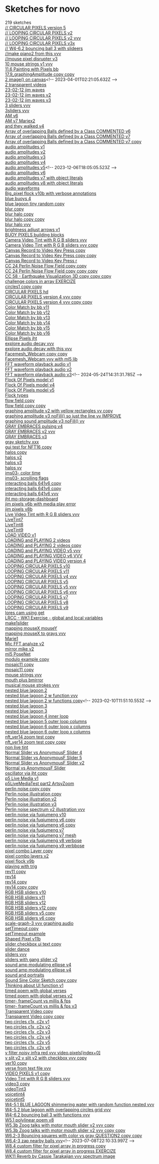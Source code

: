 # Sketches for novo
219 sketches  
[// CIRCULAR PIXELS version 5](https://editor.p5js.org/novo/sketches/itSHzjUrf)<!-- 2023-02-12T12:00:36.330Z -->  
[// LOOPING CIRCULAR PIXELS v2](https://editor.p5js.org/novo/sketches/VO00OPPOS)<!-- 2023-02-19T13:36:53.116Z -->  
[// LOOPING CIRCULAR PIXELS v2 vvv](https://editor.p5js.org/novo/sketches/GEqhb63jK)<!-- 2023-02-26T09:59:43.026Z -->  
[// LOOPING CIRCULAR PIXELS v3x](https://editor.p5js.org/novo/sketches/BtgKdST_5)<!-- 2023-02-26T14:00:52.624Z -->  
[// W4-6.2 bouncing ball 3 with  slideers](https://editor.p5js.org/novo/sketches/vsubw_QoB)<!-- 2023-02-25T10:11:15.983Z -->  
[//make piano2 from this vvv](https://editor.p5js.org/novo/sketches/G6tnySlPQ)<!-- 2023-07-08T22:51:45.945Z -->  
[//mouse pixel disrupter v3](https://editor.p5js.org/novo/sketches/Xt7q0OQ-v)<!-- 2023-02-19T15:31:13.888Z -->  
[10 mouse strings v1 vvv](https://editor.p5js.org/novo/sketches/GxZ0gKr9w)<!-- 2023-02-19T13:52:16.958Z -->  
[11.6 Painting with Pixels bb](https://editor.p5js.org/novo/sketches/Bp9Db7FHv)<!-- 2023-12-13T16:49:36.974Z -->  
[17.9\_graphingAmplitude copy copy](https://editor.p5js.org/novo/sketches/u5epnUBSE)<!-- 2023-11-01T17:44:40.701Z -->  
[2 image() on canvas](https://editor.p5js.org/novo/sketches/2OP3SAPS_)<!-- 2023-04-01T02:21:05.632Z -->  
[2 transparent videos](https://editor.p5js.org/novo/sketches/oL2Y7CoHQ)<!-- 2023-05-06T07:21:47.839Z -->  
[23-02-12 jim waves](https://editor.p5js.org/novo/sketches/imBRvXPSZ)<!-- 2023-03-06T03:03:00.206Z -->  
[23-02-12 jim waves v2](https://editor.p5js.org/novo/sketches/_r2FAL7GS)<!-- 2023-03-06T03:01:36.060Z -->  
[23-02-12 jim waves v3](https://editor.p5js.org/novo/sketches/8jww_kIvb)<!-- 2023-03-06T03:00:12.844Z -->  
[3 sliders vvv](https://editor.p5js.org/novo/sketches/Osx_9iNPN)<!-- 2023-03-05T10:39:30.423Z -->  
[3sliders vvv](https://editor.p5js.org/novo/sketches/ss6xoy8zB)<!-- 2023-04-05T03:07:13.358Z -->  
[AM v6](https://editor.p5js.org/novo/sketches/v3u78qHde)<!-- 2023-06-05T10:23:36.947Z -->  
[AM v7 Mariex2](https://editor.p5js.org/novo/sketches/NvLJ_UiBQ)<!-- 2023-06-11T14:21:41.218Z -->  
[and they walked v4](https://editor.p5js.org/novo/sketches/tcaQTzfQI)<!-- 2023-04-08T11:12:33.464Z -->  
[Array of overlapping Balls defined by a Class COMMENTED v6](https://editor.p5js.org/novo/sketches/-QKRcjU8f)<!-- 2023-10-15T21:42:25.777Z -->  
[Array of overlapping Balls defined by a Class COMMENTED v7](https://editor.p5js.org/novo/sketches/WpaS3PG50)<!-- 2023-10-16T00:04:40.332Z -->  
[Array of overlapping Balls defined by a Class COMMENTED v7 copy](https://editor.p5js.org/novo/sketches/4g-YrvrEL)<!-- 2023-10-20T16:56:05.550Z -->  
[audio amplitudes v1](https://editor.p5js.org/novo/sketches/NRePhmOwK)<!-- 2023-12-06T13:29:04.472Z -->  
[audio amplitudes v2](https://editor.p5js.org/novo/sketches/rpuRDjR9S)<!-- 2023-12-06T14:06:30.858Z -->  
[audio amplitudes v3](https://editor.p5js.org/novo/sketches/aOWOJTCTH)<!-- 2023-12-06T17:44:48.657Z -->  
[audio amplitudes v4](https://editor.p5js.org/novo/sketches/3ilylM4YT)<!-- 2023-12-06T18:03:50.941Z -->  
[audio amplitudes v5](https://editor.p5js.org/novo/sketches/vCrtats8_)<!-- 2023-12-06T18:05:05.523Z -->  
[audio amplitudes v6](https://editor.p5js.org/novo/sketches/BeYGtHYYo)<!-- 2023-12-06T19:01:53.197Z -->  
[audio amplitudes v7 with object literals](https://editor.p5js.org/novo/sketches/hOzUENb7C)<!-- 2023-12-10T15:13:05.578Z -->  
[audio amplitudes v8 with object literals](https://editor.p5js.org/novo/sketches/np7bQDJAu)<!-- 2023-12-13T17:39:35.890Z -->  
[audio waveforms](https://editor.p5js.org/novo/sketches/7QPYs8aAN)<!-- 2023-12-06T13:28:42.298Z -->  
[Big\_pixel flock v10b with verbose annotations](https://editor.p5js.org/novo/sketches/e-aIfDd54)<!-- 2023-02-24T15:58:03.710Z -->  
[blue buoys 4](https://editor.p5js.org/novo/sketches/9OtKchkdNn)<!-- 2023-03-05T15:23:01.205Z -->  
[blue lagoon tiny random copy](https://editor.p5js.org/novo/sketches/Ln3J14olw)<!-- 2023-07-09T13:16:33.967Z -->  
[blur copy](https://editor.p5js.org/novo/sketches/D_-FWNQON)<!-- 2023-02-09T12:07:22.565Z -->  
[blur halo copy](https://editor.p5js.org/novo/sketches/yvK__kCpr)<!-- 2023-02-09T12:06:51.091Z -->  
[blur halo copy copy](https://editor.p5js.org/novo/sketches/oyqMvY69z)<!-- 2023-04-04T18:40:37.106Z -->  
[blur halo vvv](https://editor.p5js.org/novo/sketches/Yl_Uk0LOP)<!-- 2023-07-08T22:25:10.947Z -->  
[brightness adjust arrows v1](https://editor.p5js.org/novo/sketches/sQ5F2xofb)<!-- 2024-03-27T21:36:07.231Z -->  
[BUOY PIXELS building blocks](https://editor.p5js.org/novo/sketches/Si4q5X9we)<!-- 2023-03-26T15:09:14.518Z -->  
[Camera Video Tint with R G B sliders vvv](https://editor.p5js.org/novo/sketches/s0qJ68TF3)<!-- 2023-05-06T07:31:24.048Z -->  
[Camera Video Tint with R G B sliders vvv copy](https://editor.p5js.org/novo/sketches/LACeYamfN)<!-- 2023-05-06T07:31:38.298Z -->  
[Canvas Record to Video Key Press copy](https://editor.p5js.org/novo/sketches/lN1tomhiw)<!-- 2023-05-27T05:48:26.441Z -->  
[Canvas Record to Video Key Press copy copy](https://editor.p5js.org/novo/sketches/XNsME-UN2)<!-- 2023-05-27T05:48:40.468Z -->  
[Canvas Record to Video Key Press r](https://editor.p5js.org/novo/sketches/WNr58uV7-)<!-- 2023-05-27T05:50:37.691Z -->  
[CC 24 Perlin Noise Flow Field copy copy](https://editor.p5js.org/novo/sketches/cQiIkc7PU)<!-- 2023-02-09T12:06:03.710Z -->  
[CC 24 Perlin Noise Flow Field copy copy copy](https://editor.p5js.org/novo/sketches/lTdRqHxuO)<!-- 2023-02-09T12:06:24.903Z -->  
[CC 58 - Earthquake Visualization 3D copy copy copy](https://editor.p5js.org/novo/sketches/MrNRYKKxU)<!-- 2023-02-09T12:08:35.949Z -->  
[challenge colors in array EXERCIZE](https://editor.p5js.org/novo/sketches/Ha0Mns-qk)<!-- 2023-07-08T22:44:32.225Z -->  
[circles1 copy copy](https://editor.p5js.org/novo/sketches/ZoRBHX_-A)<!-- 2023-04-13T18:04:43.153Z -->  
[CIRCULAR PIXELS hd](https://editor.p5js.org/novo/sketches/KQ57BW4Fo)<!-- 2023-02-13T04:54:10.273Z -->  
[CIRCULAR PIXELS version 4 vvv copy](https://editor.p5js.org/novo/sketches/KvPAVB-0t)<!-- 2023-02-13T04:50:27.285Z -->  
[CIRCULAR PIXELS version 4 vvv copy copy](https://editor.p5js.org/novo/sketches/w8z3-qfB7)<!-- 2023-02-10T11:56:36.651Z -->  
[Color Match by bb v11](https://editor.p5js.org/novo/sketches/WJkzNW-Mm)<!-- 2024-03-13T16:43:30.394Z -->  
[Color Match by bb v12](https://editor.p5js.org/novo/sketches/ScZsaDrwF)<!-- 2024-03-13T16:44:53.650Z -->  
[Color Match by bb v13](https://editor.p5js.org/novo/sketches/RHSzscSU3)<!-- 2024-03-17T14:18:43.002Z -->  
[Color Match by bb v14](https://editor.p5js.org/novo/sketches/2lk_MsfXp)<!-- 2024-03-17T15:16:25.052Z -->  
[Color Match by bb v15](https://editor.p5js.org/novo/sketches/LZNisYVgX)<!-- 2024-03-17T15:30:10.187Z -->  
[Color Match by bb v16](https://editor.p5js.org/novo/sketches/3xfD1DnWR)<!-- 2024-03-27T16:42:38.421Z -->  
[Ellipse Pixels jht](https://editor.p5js.org/novo/sketches/FDJitd9HN)<!-- 2023-11-22T12:14:02.010Z -->  
[explore audio decay vvv](https://editor.p5js.org/novo/sketches/GV0FSen4g)<!-- 2023-04-21T17:01:33.702Z -->  
[explore audio decay with this vvv](https://editor.p5js.org/novo/sketches/oxuB5LhL-)<!-- 2023-07-08T22:52:33.512Z -->  
[Facemesh\_Webcam copy copy](https://editor.p5js.org/novo/sketches/63AmtukwV)<!-- 2023-02-09T12:08:15.923Z -->  
[Facemesh\_Webcam vvv with ml5 lib](https://editor.p5js.org/novo/sketches/9I0iQwv7d)<!-- 2023-07-08T22:48:03.564Z -->  
[FFT waveform playback audio v1](https://editor.p5js.org/novo/sketches/Ec0MPWiIB)<!-- 2024-02-11T03:25:04.813Z -->  
[FFT waveform playback audio v2](https://editor.p5js.org/novo/sketches/pdpDnDnW2)<!-- 2024-02-11T04:48:52.085Z -->  
[FFT waveform playback audio v3](https://editor.p5js.org/novo/sketches/Bv-Xh8xK_)<!-- 2024-05-24T14:31:31.785Z -->  
[Flock Of Pixels model v1](https://editor.p5js.org/novo/sketches/UgDMz9aMr)<!-- 2023-07-09T12:21:15.129Z -->  
[Flock Of Pixels model v4](https://editor.p5js.org/novo/sketches/ARPqkWmKJ)<!-- 2023-10-13T18:25:11.666Z -->  
[Flock Of Pixels model v5](https://editor.p5js.org/novo/sketches/V7OZ86DM3)<!-- 2023-10-13T18:38:35.036Z -->  
[Flock types](https://editor.p5js.org/novo/sketches/pwNyEqYIl)<!-- 2023-03-05T15:49:48.213Z -->  
[flow field copy](https://editor.p5js.org/novo/sketches/QCUcmHW4E)<!-- 2023-03-26T16:05:56.621Z -->  
[flow field copy copy](https://editor.p5js.org/novo/sketches/pq7fmnm2Y)<!-- 2023-03-26T16:06:36.855Z -->  
[graphing amplitude v2 with yellow rectangles vv copy](https://editor.p5js.org/novo/sketches/pqi0BUl3S)<!-- 2023-07-08T23:03:04.052Z -->  
[graphing amplitude v3 noFill() so just the line vv IMPROVE](https://editor.p5js.org/novo/sketches/Ifnf0CcDZ)<!-- 2023-11-22T16:58:12.227Z -->  
[graphing sound amplitude v3 noFill() vv](https://editor.p5js.org/novo/sketches/Wdb-UT-Az)<!-- 2023-05-05T13:14:33.616Z -->  
[GRAY EMBRACES pulsing v4](https://editor.p5js.org/novo/sketches/DX7akzZlE)<!-- 2023-09-30T17:03:26.014Z -->  
[GRAY EMBRACES v2 vvv](https://editor.p5js.org/novo/sketches/Vy_F3uq51)<!-- 2023-09-29T15:36:57.373Z -->  
[GRAY EMBRACES v3](https://editor.p5js.org/novo/sketches/liDTQjfB5)<!-- 2023-09-29T15:46:35.921Z -->  
[gray sketchy xxx](https://editor.p5js.org/novo/sketches/3QHX1t459)<!-- 2023-09-29T15:46:23.644Z -->  
[gui test for NFT16 copy](https://editor.p5js.org/novo/sketches/gay3zty-y)<!-- 2023-04-23T15:48:38.635Z -->  
[halos copy](https://editor.p5js.org/novo/sketches/MD52MXpEP)<!-- 2023-02-09T12:07:06.855Z -->  
[halos v2](https://editor.p5js.org/novo/sketches/1_6_Iv0Id)<!-- 2023-04-05T03:35:09.473Z -->  
[halos v3](https://editor.p5js.org/novo/sketches/LJWj2VIzf)<!-- 2023-04-05T02:56:19.690Z -->  
[halos vv](https://editor.p5js.org/novo/sketches/cojOGTmH8)<!-- 2023-07-08T22:30:35.759Z -->  
[ims03- color time](https://editor.p5js.org/novo/sketches/_5eYm5wKU)<!-- 2023-04-07T16:09:57.988Z -->  
[ims03- scrolling flags](https://editor.p5js.org/novo/sketches/QPntEI_-j)<!-- 2023-04-07T15:58:16.385Z -->  
[interacting balls 641v6 copy](https://editor.p5js.org/novo/sketches/R-e7dctMx)<!-- 2023-09-06T10:08:43.241Z -->  
[interacting balls 641v6 copy](https://editor.p5js.org/novo/sketches/a2LneuDyq)<!-- 2023-07-08T22:14:02.394Z -->  
[interacting balls 641v6 vvv](https://editor.p5js.org/novo/sketches/Ouf11Tz8P)<!-- 2023-07-08T22:15:56.000Z -->  
[jht mo-storage-dashboard](https://editor.p5js.org/novo/sketches/oLkWxBtH4)<!-- 2023-11-22T11:37:41.790Z -->  
[jim pixels v6b with media play error](https://editor.p5js.org/novo/sketches/xYCg5aLty)<!-- 2023-03-06T02:58:19.255Z -->  
[jim pixels v8b](https://editor.p5js.org/novo/sketches/nXYok5qSN)<!-- 2023-03-06T02:56:46.522Z -->  
[Live Video Tint with R G B sliders vvv](https://editor.p5js.org/novo/sketches/ak34GQtY5)<!-- 2023-05-06T07:32:48.514Z -->  
[LiveTint7](https://editor.p5js.org/novo/sketches/DdyJWALzD)<!-- 2023-05-15T09:30:02.803Z -->  
[LiveTint8](https://editor.p5js.org/novo/sketches/tdoqKC75c)<!-- 2023-07-09T15:49:07.398Z -->  
[LiveTint9](https://editor.p5js.org/novo/sketches/iMautcD9N)<!-- 2023-07-09T17:03:11.536Z -->  
[LOAD VIDEO v1](https://editor.p5js.org/novo/sketches/jDAWY1VkR)<!-- 2023-02-11T16:59:38.337Z -->  
[LOADING and PLAYING 2 videos](https://editor.p5js.org/novo/sketches/PhgXGHfJO)<!-- 2023-04-01T04:00:52.854Z -->  
[LOADING and PLAYING 2 videos copy](https://editor.p5js.org/novo/sketches/hkwAuPvhb)<!-- 2023-04-01T04:15:44.068Z -->  
[LOADING and PLAYING VIDEO v5 vvv](https://editor.p5js.org/novo/sketches/b8ciMsjhA)<!-- 2023-02-26T10:27:23.067Z -->  
[LOADING and PLAYING VIDEO v6 VVV](https://editor.p5js.org/novo/sketches/6_CXEaMqG)<!-- 2023-02-26T11:42:57.363Z -->  
[LOADING and PLAYING VIDEO version 4](https://editor.p5js.org/novo/sketches/Rk5x1vgZI)<!-- 2023-02-12T13:29:36.710Z -->  
[LOOPING CIRCULAR PIXELS v10](https://editor.p5js.org/novo/sketches/63fQP3CLd)<!-- 2023-12-13T16:59:24.228Z -->  
[LOOPING CIRCULAR PIXELS v11](https://editor.p5js.org/novo/sketches/AOxUpoeMA)<!-- 2024-05-24T13:38:53.761Z -->  
[LOOPING CIRCULAR PIXELS v4 vvv](https://editor.p5js.org/novo/sketches/qymizIlQG)<!-- 2023-10-27T15:59:37.538Z -->  
[LOOPING CIRCULAR PIXELS v5](https://editor.p5js.org/novo/sketches/_zbxUyl85)<!-- 2023-03-05T14:43:25.977Z -->  
[LOOPING CIRCULAR PIXELS v5 vvv](https://editor.p5js.org/novo/sketches/kTCyBzrWu)<!-- 2023-10-27T17:04:51.911Z -->  
[LOOPING CIRCULAR PIXELS v6 vvv](https://editor.p5js.org/novo/sketches/dc2hXElid)<!-- 2023-10-27T17:37:21.188Z -->  
[LOOPING CIRCULAR PIXELS v7](https://editor.p5js.org/novo/sketches/GhsJQJeuj)<!-- 2023-10-27T18:39:53.341Z -->  
[LOOPING CIRCULAR PIXELS v8](https://editor.p5js.org/novo/sketches/4NXmxze0u)<!-- 2023-10-27T19:09:39.309Z -->  
[LOOPING CIRCULAR PIXELS v9](https://editor.p5js.org/novo/sketches/gAZF-oemk)<!-- 2023-11-01T17:08:01.154Z -->  
[lores cam using get](https://editor.p5js.org/novo/sketches/DHjGyPgxG)<!-- 2023-02-25T17:46:45.685Z -->  
[LRCC - WK1 Exercise - global and local variables](https://editor.p5js.org/novo/sketches/y3N7cTyYW)<!-- 2023-09-21T23:39:01.406Z -->  
[make1slider](https://editor.p5js.org/novo/sketches/P6fZaYFub)<!-- 2023-04-05T03:18:13.349Z -->  
[mapping mouseX mouseY](https://editor.p5js.org/novo/sketches/ToTpaEvRh)<!-- 2023-03-22T09:19:55.697Z -->  
[mapping mouseX to grays vvv](https://editor.p5js.org/novo/sketches/_p_-nO3Ri)<!-- 2023-03-05T10:03:09.326Z -->  
[Marie1](https://editor.p5js.org/novo/sketches/8NQnWKK3I)<!-- 2023-06-05T10:18:04.344Z -->  
[Mic FFT analyze v2](https://editor.p5js.org/novo/sketches/JE_Ops9YJ)<!-- 2023-12-10T15:01:34.446Z -->  
[mirror mike v2](https://editor.p5js.org/novo/sketches/WRlVws-Pa)<!-- 2023-12-03T14:30:33.977Z -->  
[ml5 PoseNet](https://editor.p5js.org/novo/sketches/wVx0tWY4O)<!-- 2023-12-10T19:33:04.810Z -->  
[modulo example copy](https://editor.p5js.org/novo/sketches/e0VqnFftk)<!-- 2023-09-29T16:13:40.502Z -->  
[mosaic11 copy](https://editor.p5js.org/novo/sketches/JpUUlBGR1)<!-- 2023-04-13T18:05:52.296Z -->  
[mosaic11 copy](https://editor.p5js.org/novo/sketches/Fl-s08aIK)<!-- 2023-04-13T16:15:32.695Z -->  
[mouse strings vvv](https://editor.p5js.org/novo/sketches/Ihrj1lWPO)<!-- 2023-09-29T14:12:05.757Z -->  
[mouth plus bmirror](https://editor.p5js.org/novo/sketches/rArSi9NaQ)<!-- 2023-12-03T01:25:21.639Z -->  
[musical mouse strokes vvv](https://editor.p5js.org/novo/sketches/QT3l_bPtt)<!-- 2023-07-08T22:33:08.153Z -->  
[nested blue lagoon 2](https://editor.p5js.org/novo/sketches/wTLWLZhVp)<!-- 2023-07-09T13:25:43.104Z -->  
[nested blue lagoon 2 w function vvv](https://editor.p5js.org/novo/sketches/9jka2VJUw)<!-- 2023-03-05T10:31:21.770Z -->  
[nested blue lagoon 2 w functions copy](https://editor.p5js.org/novo/sketches/ziaHhxw9_)<!-- 2023-02-10T11:51:10.553Z -->  
[nested blue lagoon 3](https://editor.p5js.org/novo/sketches/daYNdWNdS)<!-- 2023-07-09T15:32:47.278Z -->  
[nested blue lagoon 3](https://editor.p5js.org/novo/sketches/r8OgiFzuk)<!-- 2023-03-05T14:00:04.691Z -->  
[nested blue lagoon 4 inner loop](https://editor.p5js.org/novo/sketches/p3qyNvuE1)<!-- 2023-07-10T09:04:49.213Z -->  
[nested blue lagoon 5 outer loop columns](https://editor.p5js.org/novo/sketches/NYFVz8lUS)<!-- 2023-07-10T09:09:33.948Z -->  
[nested blue lagoon 6 outer loop x columns](https://editor.p5js.org/novo/sketches/BRJ9X8b2A)<!-- 2023-07-10T16:59:43.404Z -->  
[nested blue lagoon 6 outer loop x columns](https://editor.p5js.org/novo/sketches/IlnxQnCGZ)<!-- 2023-07-10T09:29:42.021Z -->  
[nft\_ver14 zoom test copy](https://editor.p5js.org/novo/sketches/mFX7PgM5h)<!-- 2023-04-13T18:07:44.072Z -->  
[nft\_ver14 zoom test copy copy](https://editor.p5js.org/novo/sketches/C7jKV6q23)<!-- 2023-04-13T18:08:04.292Z -->  
[non live tint](https://editor.p5js.org/novo/sketches/8k1Z5t3se)<!-- 2023-07-17T00:11:58.592Z -->  
[Normal Slider vs AnonymousF Slider 4](https://editor.p5js.org/novo/sketches/cu735F4UA)<!-- 2023-10-20T15:53:40.136Z -->  
[Normal Slider vs AnonymousF Slider 5](https://editor.p5js.org/novo/sketches/p3DKy3zv8)<!-- 2023-11-06T10:39:28.998Z -->  
[Normal Slider vs AnonymousF Slider v2](https://editor.p5js.org/novo/sketches/7zTwgtRcH)<!-- 2023-10-07T20:05:40.824Z -->  
[Normal vs AnonymousF Slider](https://editor.p5js.org/novo/sketches/LP6JDqxwi)<!-- 2023-10-07T18:47:07.908Z -->  
[oscillator via jht copy](https://editor.p5js.org/novo/sketches/x5aVYHnPr)<!-- 2023-07-08T23:00:52.627Z -->  
[p5 Live Media v1](https://editor.p5js.org/novo/sketches/yNeSTPnPh)<!-- 2023-04-19T17:09:08.336Z -->  
[p5LiveMediaTest part2 ArtsyZoom](https://editor.p5js.org/novo/sketches/5NrvZC_Fo)<!-- 2023-07-09T12:07:00.880Z -->  
[perlin noise copy copy](https://editor.p5js.org/novo/sketches/dpMdqvAu6)<!-- 2023-02-09T12:04:53.915Z -->  
[Perlin noise illustration copy](https://editor.p5js.org/novo/sketches/xdSnSr02S)<!-- 2023-04-05T01:54:09.292Z -->  
[Perlin noise illustration v2](https://editor.p5js.org/novo/sketches/TKksbuB0G)<!-- 2023-04-05T03:19:55.077Z -->  
[Perlin noise illustration v3](https://editor.p5js.org/novo/sketches/qqHcjLYVh)<!-- 2023-04-05T03:34:39.937Z -->  
[Perlin noise spectrum v2 illustration vvv](https://editor.p5js.org/novo/sketches/loJkGsZro)<!-- 2023-12-12T13:25:55.144Z -->  
[perlin noise via fuqiumeng v10](https://editor.p5js.org/novo/sketches/EAj-LQsZj)<!-- 2023-03-31T16:57:01.130Z -->  
[perlin noise via fuqiumeng v6 copy](https://editor.p5js.org/novo/sketches/CC8kqaZFi)<!-- 2023-03-31T16:59:03.128Z -->  
[perlin noise via fuqiumeng v6 copy](https://editor.p5js.org/novo/sketches/MDePgBdyo)<!-- 2023-03-31T14:56:56.035Z -->  
[perlin noise via fuqiumeng v7](https://editor.p5js.org/novo/sketches/Gm0TQgpz7)<!-- 2023-03-31T14:36:57.085Z -->  
[perlin noise via fuqiumeng v7 mesh](https://editor.p5js.org/novo/sketches/6vg4vm1iI)<!-- 2023-03-31T17:04:45.936Z -->  
[perlin noise via fuqiumeng v8 verbose](https://editor.p5js.org/novo/sketches/PLocHDRcb)<!-- 2023-03-31T15:44:18.721Z -->  
[perlin noise via fuqiumeng v9 verbbose](https://editor.p5js.org/novo/sketches/eGe6VdjSG)<!-- 2023-03-31T16:20:54.245Z -->  
[pixel combo Layer copy](https://editor.p5js.org/novo/sketches/AoC8CWadz)<!-- 2023-11-22T12:17:55.523Z -->  
[pixel combo layers v2](https://editor.p5js.org/novo/sketches/wXcPPETeR)<!-- 2023-11-22T12:19:13.404Z -->  
[pixel flock v9b](https://editor.p5js.org/novo/sketches/7iPWIplBI)<!-- 2023-03-06T02:55:46.312Z -->  
[playing with trig](https://editor.p5js.org/novo/sketches/nYo7Fq8yN)<!-- 2023-02-18T13:36:11.777Z -->  
[rev11 copy](https://editor.p5js.org/novo/sketches/feGzNx9Rf)<!-- 2023-03-06T02:51:25.385Z -->  
[rev14](https://editor.p5js.org/novo/sketches/YHBGFQawe)<!-- 2023-03-06T02:50:23.218Z -->  
[rev14 copy](https://editor.p5js.org/novo/sketches/uwhxvcZXM)<!-- 2023-03-06T02:50:01.175Z -->  
[rev14 copy copy](https://editor.p5js.org/novo/sketches/GtmCwtjZi)<!-- 2023-03-13T01:48:42.158Z -->  
[RGB HSB sliders v10](https://editor.p5js.org/novo/sketches/q_y-cEUsv)<!-- 2023-09-22T01:28:45.439Z -->  
[RGB HSB sliders v11](https://editor.p5js.org/novo/sketches/dVnqnYLjI)<!-- 2023-09-22T15:43:02.327Z -->  
[RGB HSB sliders v12](https://editor.p5js.org/novo/sketches/zdUOeeLvy)<!-- 2023-09-22T23:51:17.012Z -->  
[RGB HSB sliders v12 copy](https://editor.p5js.org/novo/sketches/Jm9-CxuBR)<!-- 2023-10-06T16:51:20.360Z -->  
[RGB HSB sliders v5 copy](https://editor.p5js.org/novo/sketches/eqDQXCnmv)<!-- 2023-02-09T12:09:23.704Z -->  
[RGB HSB sliders v6 copy](https://editor.p5js.org/novo/sketches/HOXF1gKNo)<!-- 2023-04-05T02:36:49.148Z -->  
[scale-graph-3 vvv graphing audio](https://editor.p5js.org/novo/sketches/5vXBOhgFl)<!-- 2023-07-08T22:56:30.051Z -->  
[setTimeout copy](https://editor.p5js.org/novo/sketches/sIo4O9prd)<!-- 2023-04-07T15:45:39.716Z -->  
[setTimeout example](https://editor.p5js.org/novo/sketches/BEYb_rq2Y)<!-- 2023-04-07T15:46:28.558Z -->  
[Shaped Pixel v11b](https://editor.p5js.org/novo/sketches/c3NNTAPqJ)<!-- 2023-03-06T02:53:23.386Z -->  
[slider checkbox ui text copy](https://editor.p5js.org/novo/sketches/8_G1KoYwX)<!-- 2023-10-21T01:08:38.633Z -->  
[slider dance](https://editor.p5js.org/novo/sketches/2Ud_2wsMF)<!-- 2023-02-25T14:00:02.246Z -->  
[sliders vvv](https://editor.p5js.org/novo/sketches/gHYvSTQnp)<!-- 2023-03-05T10:36:10.791Z -->  
[sliders with gang slider v2](https://editor.p5js.org/novo/sketches/EMUWZWsvJ)<!-- 2024-03-27T21:24:57.682Z -->  
[sound amp modulating ellipse v4](https://editor.p5js.org/novo/sketches/a_naw5c91)<!-- 2023-11-22T17:43:21.762Z -->  
[sound amp modulating ellipse v4](https://editor.p5js.org/novo/sketches/i7NQVRwgS)<!-- 2023-04-29T08:45:31.562Z -->  
[sound and portraits](https://editor.p5js.org/novo/sketches/-pr-m-vdA)<!-- 2023-06-05T10:22:47.955Z -->  
[Sound Sine Color Sketch copy copy](https://editor.p5js.org/novo/sketches/HbTZ8Z0nY)<!-- 2023-02-26T10:38:09.744Z -->  
[Thinking about UI function v1](https://editor.p5js.org/novo/sketches/TaQGFqgMK)<!-- 2023-10-20T16:57:59.670Z -->  
[timed poem with global verses](https://editor.p5js.org/novo/sketches/4-U1if0b5)<!-- 2023-04-07T21:25:09.840Z -->  
[timed poem with global verses v2](https://editor.p5js.org/novo/sketches/p82migqxW)<!-- 2023-04-07T22:57:37.530Z -->  
[timer- frameCount vs millis & fps](https://editor.p5js.org/novo/sketches/1dWMS1-hu)<!-- 2023-09-28T00:37:21.028Z -->  
[timer- frameCount vs millis & fps v3](https://editor.p5js.org/novo/sketches/PEKqkSbwu)<!-- 2023-10-06T18:07:04.302Z -->  
[Transparent Video copy](https://editor.p5js.org/novo/sketches/gn-qlpHZR)<!-- 2023-04-01T04:16:14.830Z -->  
[Transparent Video copy copy](https://editor.p5js.org/novo/sketches/Hv674Nxbg)<!-- 2023-04-01T04:18:38.656Z -->  
[two circles c1x, c2x v1](https://editor.p5js.org/novo/sketches/hS6GZi8aF)<!-- 2023-09-22T17:36:10.898Z -->  
[two circles c1x, c2x v2](https://editor.p5js.org/novo/sketches/dhwHHrV6K)<!-- 2023-09-22T17:46:39.897Z -->  
[two circles c1x, c2x v3](https://editor.p5js.org/novo/sketches/IspPkUPQj)<!-- 2023-09-22T17:54:34.827Z -->  
[two circles c1x, c2x v4](https://editor.p5js.org/novo/sketches/WH3aX8R7T)<!-- 2023-09-22T18:00:09.464Z -->  
[two circles c1x, c2x v5](https://editor.p5js.org/novo/sketches/HrAg0mSPI)<!-- 2023-09-22T21:18:01.605Z -->  
[two circles c1x, c2x v6](https://editor.p5js.org/novo/sketches/ub5RY0Rtc)<!-- 2023-09-22T22:10:26.491Z -->  
[v filter noisy infra red vvv video.pixels\[index+0\]](https://editor.p5js.org/novo/sketches/JoFebRawJ)<!-- 2023-07-08T22:46:49.806Z -->  
[v slit v2 v slit v2 with checkbox vvv copy](https://editor.p5js.org/novo/sketches/J10mSpgR-)<!-- 2023-07-09T12:10:47.388Z -->  
[ver10 copy](https://editor.p5js.org/novo/sketches/SLuYkCulf)<!-- 2023-03-06T02:54:45.256Z -->  
[verse from text file vvv](https://editor.p5js.org/novo/sketches/Wyt_eKWAz)<!-- 2023-07-08T22:22:55.968Z -->  
[VIDEO PIXELS v1 copy](https://editor.p5js.org/novo/sketches/ng6xNA26s)<!-- 2023-02-12T15:24:07.740Z -->  
[Video Tint with R G B sliders vvv](https://editor.p5js.org/novo/sketches/kO8EgKuC9)<!-- 2023-02-12T15:13:51.794Z -->  
[video3 copy](https://editor.p5js.org/novo/sketches/hoc8z7fvN)<!-- 2023-04-13T18:06:58.812Z -->  
[videoTint3](https://editor.p5js.org/novo/sketches/glf4pKwE4)<!-- 2023-05-12T07:51:53.636Z -->  
[voicetint4](https://editor.p5js.org/novo/sketches/ydoh94ykC)<!-- 2023-05-12T08:10:01.523Z -->  
[voicetint5](https://editor.p5js.org/novo/sketches/s9zTw7L7u)<!-- 2023-05-12T13:24:40.824Z -->  
[W4-5,1 BLUE LAGOON shimmering water with random function nested vvv](https://editor.p5js.org/novo/sketches/UNtt63LoE)<!-- 2023-07-09T13:13:42.010Z -->  
[W4-5.2 blue lagoon with overlapping circles grid vvv](https://editor.p5js.org/novo/sketches/HBsXzzXKl)<!-- 2023-07-09T13:23:09.658Z -->  
[W4-6.2 bouncing ball 3 with functions vvv](https://editor.p5js.org/novo/sketches/jwlTzfDN4)<!-- 2023-02-25T08:11:43.062Z -->  
[W5.1 polylinear poem v8](https://editor.p5js.org/novo/sketches/Gx-fWO7CD)<!-- 2024-05-24T13:58:51.078Z -->  
[W5.3b Zoog talks with motor mouth  slider v2 vvv copy](https://editor.p5js.org/novo/sketches/iD6o5eEcu)<!-- 2023-09-29T14:17:15.048Z -->  
[W5.3b Zoog talks with motor mouth  slider v2 vvv copy copy](https://editor.p5js.org/novo/sketches/_OY3SDDel)<!-- 2023-09-29T14:17:19.667Z -->  
[W6.2-3 Bouncing squares with color vs gray QUESTION2 copy copy](https://editor.p5js.org/novo/sketches/fuer5sWtc)<!-- 2023-02-09T11:58:05.420Z -->  
[W6.4-3 zap nearby balls vvv](https://editor.p5js.org/novo/sketches/7OT3mbF4_)<!-- 2023-07-08T22:10:33.997Z -->  
[W8.4 custom filter for pixel array in progress copy](https://editor.p5js.org/novo/sketches/fONpUcuXe)<!-- 2023-07-08T22:40:19.609Z -->  
[W8.4 custom filter for pixel array in progress EXERCIZE](https://editor.p5js.org/novo/sketches/uSjgpzQUA)<!-- 2023-07-08T22:41:04.405Z -->  
[WK11 Reverb by Cassie Tarakajian vvv spectrum image](https://editor.p5js.org/novo/sketches/6eTVBSzJg)<!-- 2023-07-08T22:49:50.096Z -->  